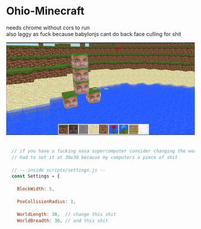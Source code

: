 # Ohio-Minecraft

needs chrome without cors to run  
also laggy as fuck because babylonjs cant do back face culling for shit

![BUILD SCREENSHOT](https://github.com/WAPindustries/Ohio-Minecraft/blob/main/creeper_rule_34.png?raw=true)

```javascript

  // if you have a fucking nasa supercomputer consider changing the world dimensions
  // had to set it at 30x30 because my computers a piece of shit
  
  // -- inside scripts/settings.js --
  const Settings = {
  
    BlockWidth: 5,

    PovCollisionRadius: 1,

    WorldLength: 30,  // change this shit
    WorldBreadth: 30, // and this shit

```
